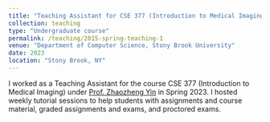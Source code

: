 ```yaml
---
title: "Teaching Assistant for CSE 377 (Introduction to Medical Imaging)"
collection: teaching
type: "Undergraduate course"
permalink: /teaching/2015-spring-teaching-1
venue: "Department of Computer Science, Stony Brook University"
date: 2023
location: "Stony Brook, NY"
---
```


I worked as a Teaching Assistant for the course CSE 377 (Introduction to Medical Imaging) under [Prof. Zhaozheng Yin](https://www3.cs.stonybrook.edu/~zyin/index.htm) in Spring 2023. I hosted weekly tutorial sessions to help students with assignments and course material, graded assignments and exams, and proctored exams.